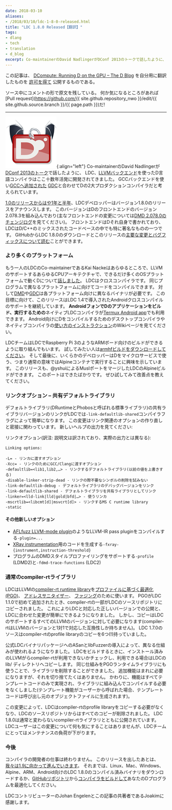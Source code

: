 ```yaml
---
date: 2018-03-10
aliases:
- /2018/03/10/ldc-1-8-0-released.html
title: "LDC 1.8.0 Released【翻訳】"
tags:
- dlang
- tech
- translation
- d_blog
excerpt: Co-maintainerのDavid NadlingerがDConf 2013のトークで話したように、 LDC、LLVMバックエンドを使ったD言語コンパイラはここ十数年活発に開発されてきました。 GCCバックエンドを使いGCCへ追加された GDCと合わせてDの2大プロダクションコンパイラだと考えられています。
---
```


この記事は、
[DCompute: Running D on the GPU – The D Blog](https://dlang.org/blog/2017/10/30/d-compute-running-d-on-the-gpu/)
を自分用に翻訳したものを
[許可を得て](http://dlang.org/blog/2017/06/16/life-in-the-fast-lane/#comment-1631)
公開するものである。

ソース中にコメントの形で原文を残している。
何か気になるところがあれば
[Pull request](https://github.com/{{ site.github.repository_nwo }}/edit/{{ site.github.source.branch }}/{{ page.path }})だ!

---

<!-- ![](https://i1.wp.com/dlang.org/blog/wp-content/uploads/2017/07/ldc.png?resize=160%2C160)LDC, the D compiler using [the LLVM backend](https://llvm.org), has been actively developed for going on a dozen years, as laid out by co-maintainer David Nadlinger in [his DConf 2013 talk](http://youtube.com/watch?v=ntdKZWSiJdY). It is considered one of two production compilers for D, along with [GDC](https://www.gdcproject.org), which uses the gcc backend and [has been accepted for inclusion into the gcc tree](https://www.phoronix.com/scan.php?page=news_item&px=GCC-D-Language-Approved). -->

![ldc](/assets/2018/03/ldc.png){:align="left"}
Co-maintainerのDavid Nadlingerが[DConf 2013のトーク](http://youtube.com/watch?v=ntdKZWSiJdY)で話したように、
LDC、[LLVMバックエンド](https://llvm.org)を使ったD言語コンパイラはここ十数年活発に開発されてきました。
GCCバックエンドを使い[GCCへ追加された](https://www.phoronix.com/scan.php?page=news_item&px=GCC-D-Language-Approved)
[GDC](https://www.gdcproject.org)と合わせてDの2大プロダクションコンパイラだと考えられています。

<!-- The LDC developers are proud to announce the release of version 1.8.0, following [a short year and a half from the 1.0 release](https://dlang.org/blog/2016/06/20/making-of-ldc-1-0/). This version integrates version 2.078.3 of the D front-end (see the [DMD 2.078.0 changelog](https://dlang.org/changelog/2.078.0.html) for the important front-end changes), which is itself written in D, making LDC one of the most prominent mixed D/C++ codebases. You can download LDC 1.8.0 and [read about the major changes and bug fixes](https://github.com/ldc-developers/ldc/releases/tag/v1.8.0) for this release at GitHub. -->

[1.0のリリースからはや1年と半年](https://dlang.org/blog/2016/06/20/making-of-ldc-1-0/)、LDCデベロッパーはバージョン1.8.0のリリースをアナウンスします。
このバージョンはDのフロントエンドのバージョン2.078.3を組み込んでおり(主なフロントエンドの変更については[DMD 2.078.0のチェンジログ](https://dlang.org/changelog/2.078.0.html)を見てください)。
フロントエンドはDそれ自身で書かれており、LDCはD/C++のミックスされたコードベースの中でも特に著名なものの一つです。
GitHubからLDC 1.8.0のダウンロードとこのリリースの[主要な変更とバグフィックスについて読む](https://github.com/ldc-developers/ldc/releases/tag/v1.8.0)ことができます。

<!-- ### More platforms -->

### より多くのプラットフォーム

<!-- Kai Nacke, the other LDC co-maintainer, [talked at DConf 2016 about taking D everywhere](https://dconf.org/2016/talks/nacke.html), to every CPU architecture that LLVM supports and as many OS platforms as we can. LDC is a cross-compiler: the same program can compile code for different platforms, in contrast to [DMD](https://dlang.org/download) and [GDC](https://gdcproject.org/downloads), where a different DMD/GDC binary is needed for each platform. Towards that end, this release continues the existing Android cross-compilation support, which was introduced with LDC 1.4. A native LDC compiler _to both build and run D apps on your Android phone_ is also available for [the Termux Android app](https://termux.com/). See the wiki page for [instructions on how to use](https://wiki.dlang.org/Build_D_for_Android) one of the desktop compilers or the native compiler to compile D for Android. -->

もう一人のLDCのCo-maintainerであるKai Nackeはあらゆるところで、LLVMのサポートするあらゆるCPUアーキテクチャで、できるだけ多くのOSプラットフォームで動くDについて[話しました](https://dconf.org/2016/talks/nacke.html)。
LDCはクロスコンパイラです。
同じプログラムで異なるプラットフォームに向けてコードをコンパイルできます。
対して[DMD](https://dlang.org/download)や[GDC](https://gdcproject.org/downloads)は各プラットフォーム向けに異なるバイナリが必要です。
この目標に向けて、このリリースはLDC 1.4で導入されたAndroidクロスコンパイルのサポートを継続しています。
**AndroidフォンでDのアプリケーションをビルド、実行するための**ネイティブLDCコンパイラが[Termux Android app](https://termux.com/)でも利用できます。
Android向けにDをコンパイルするためのデスクトップコンパイラやネイティブコンパイラの[使い方のインストラクション](https://wiki.dlang.org/Build_D_for_Android)のWikiページを見てください。

<!-- The LDC team has also been putting out LDC builds for ARM boards, such as the Raspberry Pi 3. [Download the armhf build](https://github.com/ldc-developers/ldc/releases/tag/v1.8.0) if you want to try it out. Finally, some developers have expressed interest in using D for microservices, which usually means running in an Alpine container. This release also comes with an Alpine build of LDC, using the just-merged Musl port by @yshui. This port is brand new. Please try it out and let us know how well it works. -->

LDCチームはLDCでRaspberry Pi 3のようなARMボード向けのビルドができるように取り組んでもいます。
試してみたい人は[armhfビルドをダウンロードしてください](https://github.com/ldc-developers/ldc/releases/tag/v1.8.0)。
そして最後に、いくらかのデベロッパーはDをマイクロサービスで使う、つまり通常の意味ではAlpineコンテナで実行することに興味を示しています。
このリリースも、@yshuiによるMuslポートをマージしたLDCのAlpineビルドができます。
このポートはできたばかりです。
ぜひ試してみて改善点を教えてください。

<!-- ### Linking options – shared default libraries -->

### リンクオプション – 共有デフォルトライブラリ

<!-- LDC now makes it easier to link with the shared version of the default libraries (DRuntime and the standard library, called Phobos) through the `-link-defaultlib-shared` compiler flag. The change was paired with a rework of linking-related options. See the new help output: -->

デフォルトライブラリ(DRuntimeとPhobosと呼ばれる標準ライブラリ)の共有ライブラリバージョンのリンクがLDCでは`-link-defaultlib-shared`コンパイラフラグによって簡単になります。
この変更はリンク関連のオプションの作り直しと密接に関わっています。
新しいヘルプの出力を見てください:

<!-- Linking options: -->

リンクオプション(訳注: 説明文は訳されており、実際の出力とは異なる):

<!-- ```
Linking options:

-L= - Pass to the linker
-Xcc= - Pass to GCC/Clang for linking
-defaultlib=<lib1,lib2,…> - Default libraries to link with (overrides previous)
-disable-linker-strip-dead - Do not try to remove unused symbols during linking
-link-defaultlib-debug - Link with debug versions of default libraries
-link-defaultlib-shared - Link with shared versions of default libraries
-linker=<lld-link|lld|gold|bfd|…> - Linker to use
-mscrtlib=<libcmt[d]|msvcrt[d]> - MS C runtime library to link with
-static
``` -->

```
Linking options:

-L= - リンカに渡すオプション
-Xcc= - リンクのためにGCC/Clangに渡すオプション
-defaultlib=<lib1,lib2,…> - リンクするデフォルトライブラリ(以前の値を上書きする)
-disable-linker-strip-dead - リンクの際不要なシンボルの削除を試みない
-link-defaultlib-debug - デフォルトライブラリのデバッグバージョンをリンク
-link-defaultlib-shared - デフォルトライブラリを共有ライブラリとしてリンク
-linker=<lld-link|lld|gold|bfd|…> - 使うリンカ
-mscrtlib=<libcmt[d]|msvcrt[d]> - リンクするMS C runtime library
-static
```

<!-- #### Other new options -->

#### その他新しいオプション

<!-- *   `-plugin=...` for compiling with LLVM-IR pass plugins, such as the [AFLfuzz LLVM-mode plugin](https://github.com/mirrorer/afl/blob/master/llvm_mode/afl-llvm-pass.so.cc)
*   `-fprofile-{generate,use}` for Profile-Guided Optimization (PGO) based on the LLVM IR code (instead of PGO based on the D abstract syntax tree)
*   `-fxray-{instrument,instruction-threshold}` for generating code for [XRay instrumentation](https://llvm.org/docs/XRay.html)
*   `-profile` (LDMD2) and `-fdmd-trace-functions` (LDC2) to support DMD-style profiling of programs -->

 - [AFLfuzz LLVM-mode plugin](https://github.com/mirrorer/afl/blob/master/llvm_mode/afl-llvm-pass.so.cc)のようなLLVM-IR pass pluginをコンパイルする`-plugin=...`
 - [XRay instrumentation](https://llvm.org/docs/XRay.html)用のコードを生成する`-fxray-{instrument,instruction-threshold}`
 - プログラムのDMDスタイルプロファイリングをサポートする`-profile` (LDMD2)と`-fdmd-trace-functions` (LDC2)

<!-- ### Vanilla compiler-rt libraries -->

### 通常のcompiler-rtライブラリ

<!-- LDC uses LLVM’s [compiler-rt runtime library](https://compiler-rt.llvm.org/) for [Profile-Guided Optimization (PGO)](https://en.wikipedia.org/wiki/Profile-guided_optimization), [Address Sanitizer](https://github.com/google/sanitizers/wiki/AddressSanitizer), and [fuzzing](http://johanengelen.github.io/ldc/2018/01/14/Fuzzing-with-LDC.html). When PGO was first added to LDC 1.1.0, the required portion of compiler-rt was copied to LDC’s source repository. This made it easy to ship the correct version of the library with LDC, and make changes for LDC specifically. However, a copy was needed for each LLVM version that LDC supports (compiler-rt is compatible with only one LLVM version): the source of LDC 1.7.0 has 6 (!) copies of compiler-rt’s profile library. -->

LDCはLLVMの[compiler-rt runtime library](https://compiler-rt.llvm.org/)を[プロファイルに基づく最適化(PGO)](https://en.wikipedia.org/wiki/Profile-guided_optimization)、
[アドレスサニタイザー](https://github.com/google/sanitizers/wiki/AddressSanitizer)、
[ファジング](http://johanengelen.github.io/ldc/2018/01/14/Fuzzing-with-LDC.html)のために使います。
PGOがLDC 1.1.0で初めて追加されたとき、compiler-rtの一部がLDCのソースリポジトリにコピーされました。
これによりLDCと対応した正しいバージョンでの公開と、LDCに合わせた変更が簡単にできるようになりました。
しかし、コピーはLDCのサポートするすべてのLLVMのバージョンに対して必要になります(compiler-rtはLLVMのバージョンと1対1で対応した互換性しか持ちません)。
LDC 1.7.0のソースはcompiler-rtのprofile libraryのコピーを6つ(!)持っていました。

<!-- For the introduction of ASan and libFuzzer in the official LDC binary packages, a different mechanism was used: when building LDC, we check whether the compiler-rt libraries are available in LLVM’s installation and, if so, copy them into LDC’s lib/ directory. To use the same mechanism for the PGO runtime library, we had to remove our additions to that library. Although the added functionality is rarely used, we didn’t want to just drop it. Instead, the functionality was turned into template-only code, such that it does not need to be compiled into the library (if the templated functionality is called by the user, the template’s code will be generated in the caller’s object file). -->

公式LDCバイナリパッケージへのASanとlibFuzzerの導入によって、異なる仕組みが使われるようになりました。
LDCをビルドするときに、インストール済みのLLVMがらcompiler-rtが利用できないかチェックし、利用できる場合はLDCの lib/ ディレクトリへコピーします。
同じ仕組みをPGOランタイムライブラリにも使うことで、ライブラリを削除することができました。
追加機能はまれに必要になりますが、それを切り捨てたくはありません。
かわりに、機能はすべてテンプレートコードのみで実現され、ライブラリに組み込んでコンパイルする必要をなくしました(テンプレート機能がユーザーから呼ばれた場合、テンプレートコードは呼び出し元のオブジェクトファイルに生成されます)。

<!-- With this change, LDC no longer needs its own copy of compiler-rt’s profile library and all copies were removed from LDC’s source repository. LDC 1.8.0 ships with vanilla compiler-rt libraries. LDC’s users shouldn’t notice any difference, but for the LDC team it means less maintenance burden. -->

この変更によって、LDCはcompiler-rtのprofile libraryをコピーする必要がなくなり、LDCのソースリポジトリからはすべてのコピーが削除されました。
LDC 1.8.0は通常と変わらないcompiler-rtライブラリとともに公開されています。
LDCユーザーはこの変更について何も気にすることはありませんが、LDCチームにとってはメンテナンスの負荷が下がります。

<!-- ### Onward -->

### 今後

<!-- A compiler developer’s work is never done. With this release out the door, [we march onward toward 1.9](https://github.com/ldc-developers/ldc/pull/2587). Until then, start optimizing your D programs by downloading the pre-compiled LDC 1.8.0 binaries for Linux, Mac, Windows, Alpine, ARM, and Android, or [build the compiler from source](https://wiki.dlang.org/Building_LDC_from_source) from [our GitHub repository](https://github.com/ldc-developers/ldc/releases/tag/v1.8.0). -->

コンパイラの開発者の仕事は終わりません。
このリリースを出したあとは、[我々は1.9に向かって進んでいきます](https://github.com/ldc-developers/ldc/pull/2587)。
それまでは、Linux、Mac、Windows、Alpine、ARM、Android向けのLDC 1.8.0のコンパイル済みバイナリをダウンロードするか、[GitHubリポジトリ](https://github.com/ldc-developers/ldc/releases/tag/v1.8.0)から[コンパイラをビルドして](https://wiki.dlang.org/Building_LDC_from_source)あなたのDプログラムを最適化してください。

<!-- _Thanks to LDC contributors Johan Engelen and Joakim for coauthoring this post._ -->

LDCコントリビューターのJohan Engelenとこの記事の共著者であるJoakimに感謝します。